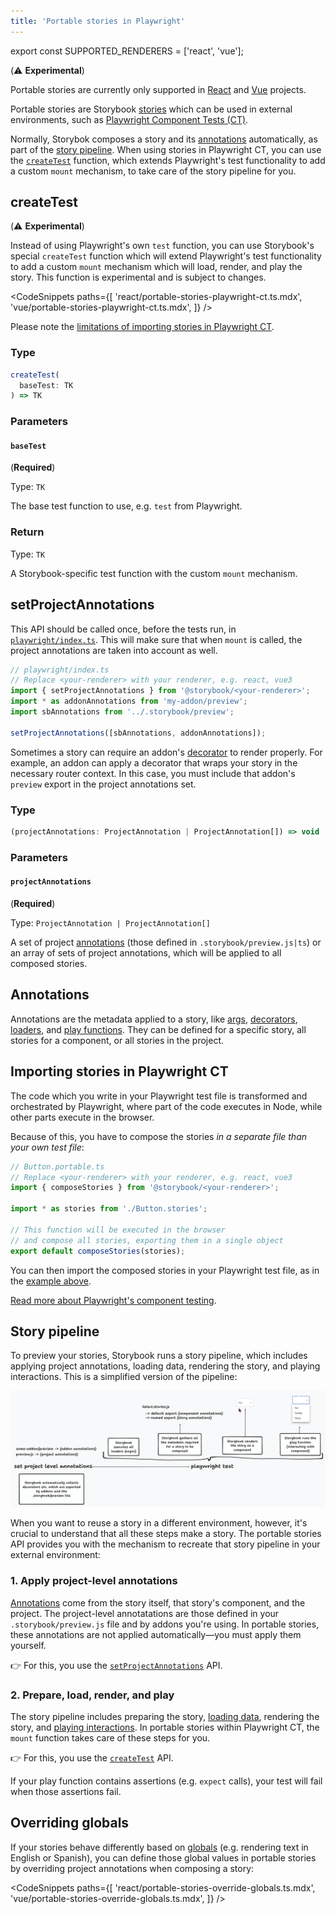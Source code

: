 ```yaml
---
title: 'Portable stories in Playwright'
---
```


export const SUPPORTED_RENDERERS = ['react', 'vue'];

(⚠️ **Experimental**)

<If notRenderer={SUPPORTED_RENDERERS}>

<Callout variant="info">

Portable stories are currently only supported in [React](?renderer=react) and [Vue](?renderer=vue) projects.

</Callout>

<!-- End non-supported renderers -->

</If>

<If renderer={SUPPORTED_RENDERERS}>

Portable stories are Storybook [stories](../writing-stories/index.md) which can be used in external environments, such as [Playwright Component Tests (CT)](https://playwright.dev/docs/test-components).

Normally, Storybok composes a story and its [annotations](#annotations) automatically, as part of the [story pipeline](#story-pipeline). When using stories in Playwright CT, you can use the [`createTest`](#createtest) function, which extends Playwright's test functionality to add a custom `mount` mechanism, to take care of the story pipeline for you.

## createTest

(⚠️ **Experimental**)

Instead of using Playwright's own `test` function, you can use Storybook's special `createTest` function which will extend Playwright's test functionality to add a custom `mount` mechanism which will load, render, and play the story. This function is experimental and is subject to changes.

<!-- prettier-ignore-start -->

<CodeSnippets
  paths={[
    'react/portable-stories-playwright-ct.ts.mdx',
    'vue/portable-stories-playwright-ct.ts.mdx',
  ]}
/>

<!-- prettier-ignore-end -->

<Callout variant="warning">

Please note the [limitations of importing stories in Playwright CT](#importing-stories-in-playwright-ct).

</Callout>

### Type

```ts
createTest(
  baseTest: TK
) => TK
```

### Parameters

#### `baseTest`

(**Required**)

Type: `TK`

The base test function to use, e.g. `test` from Playwright.

### Return

Type: `TK`

A Storybook-specific test function with the custom `mount` mechanism.

## setProjectAnnotations

This API should be called once, before the tests run, in [`playwright/index.ts`](https://playwright.dev/docs/test-components#step-1-install-playwright-test-for-components-for-your-respective-framework). This will make sure that when `mount` is called, the project annotations are taken into account as well.

```ts
// playwright/index.ts
// Replace <your-renderer> with your renderer, e.g. react, vue3
import { setProjectAnnotations } from '@storybook/<your-renderer>';
import * as addonAnnotations from 'my-addon/preview';
import sbAnnotations from '../.storybook/preview';

setProjectAnnotations([sbAnnotations, addonAnnotations]);
```

<Callout variant="warning">

Sometimes a story can require an addon's [decorator](../writing-stories/decorators.md) to render properly. For example, an addon can apply a decorator that wraps your story in the necessary router context. In this case, you must include that addon's `preview` export in the project annotations set.

</Callout>

### Type

```ts
(projectAnnotations: ProjectAnnotation | ProjectAnnotation[]) => void
```

### Parameters

#### `projectAnnotations`

(**Required**)

Type: `ProjectAnnotation | ProjectAnnotation[]`

A set of project [annotations](#annotations) (those defined in `.storybook/preview.js|ts`) or an array of sets of project annotations, which will be applied to all composed stories.

## Annotations

Annotations are the metadata applied to a story, like [args](../writing-stories/args.md), [decorators](../writing-stories/decorators.md), [loaders](../writing-stories/loaders.md), and [play functions](../writing-stories/play-function.md). They can be defined for a specific story, all stories for a component, or all stories in the project.

## Importing stories in Playwright CT

The code which you write in your Playwright test file is transformed and orchestrated by Playwright, where part of the code executes in Node, while other parts execute in the browser.

Because of this, you have to compose the stories _in a separate file than your own test file_:

```ts
// Button.portable.ts
// Replace <your-renderer> with your renderer, e.g. react, vue3
import { composeStories } from '@storybook/<your-renderer>';

import * as stories from './Button.stories';

// This function will be executed in the browser
// and compose all stories, exporting them in a single object
export default composeStories(stories);
```

You can then import the composed stories in your Playwright test file, as in the [example above](#createtest).

<Callout variant="info">

[Read more about Playwright's component testing](https://playwright.dev/docs/test-components#test-stories).

</Callout>

## Story pipeline

To preview your stories, Storybook runs a story pipeline, which includes applying project annotations, loading data, rendering the story, and playing interactions. This is a simplified version of the pipeline:

![TK - Proper alt text once proper image is in place](story-pipeline-playwright-ct.png)

When you want to reuse a story in a different environment, however, it's crucial to understand that all these steps make a story. The portable stories API provides you with the mechanism to recreate that story pipeline in your external environment:

### 1. Apply project-level annotations

[Annotations](#annotations) come from the story itself, that story's component, and the project. The project-level annotatations are those defined in your `.storybook/preview.js` file and by addons you're using. In portable stories, these annotations are not applied automatically—you must apply them yourself.

👉 For this, you use the [`setProjectAnnotations`](#setprojectannotations) API.

### 2. Prepare, load, render, and play

The story pipeline includes preparing the story, [loading data](../writing-stories/loaders.md), rendering the story, and [playing interactions](../essentials/interactions.md#play-function-for-interactions). In portable stories within Playwright CT, the `mount` function takes care of these steps for you.

👉 For this, you use the [`createTest`](#createtest) API.

<Callout variant="info">

If your play function contains assertions (e.g. `expect` calls), your test will fail when those assertions fail.

</Callout>

## Overriding globals

If your stories behave differently based on [globals](../essentials/toolbars-and-globals.md#globals) (e.g. rendering text in English or Spanish), you can define those global values in portable stories by overriding project annotations when composing a story:

<!-- prettier-ignore-start -->

<CodeSnippets
  paths={[
    'react/portable-stories-override-globals.ts.mdx',
    'vue/portable-stories-override-globals.ts.mdx',
  ]}
/>

<!-- prettier-ignore-end -->

<!-- End supported renderers -->

</If>
